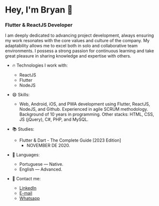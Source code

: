 # Hey, I'm Bryan 👋
### Flutter & ReactJS Developer

I am deeply dedicated to advancing project development, always ensuring my work resonates with the core values and culture of the company. My adaptability allows me to excel both in solo and collaborative team environments. I possess a strong passion for continuous learning and take great pleasure in sharing knowledge and expertise with others.

- 🔥 Technologies I work with:
  * ReactJS
  * Flutter
  * NodeJS
  
- 😄 Skills:
  - Web, Android, iOS, and PWA development using Flutter, ReactJS, NodeJS, and Github. Experienced in agile SCRUM methodology. Background of 10 years in programming. Other stacks: HTML, CSS, JS (jQuery), C#, PHP, and MySQL.
    
- 📚 Studies:
  - Flutter & Dart - The Complete Guide [2023 Edition]
    - NOVEMBER DE 2020.
      
- 👄 Languages:
  - Portuguese — Native.
  - English — Advanced.
 
- :speech_balloon:  Contact me:
  - [LinkedIn](https://www.linkedin.com/in/bryan-b-dorneles/)
  - [E-mail](mailto:bryan_dorneles@hotmail.com)
  - [Whatsapp](https://api.whatsapp.com/send?phone=61466567271&text=E%20aí,%20Bryan.%20How%20are%20you?)

